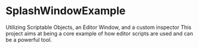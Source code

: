 # SplashWindowExample
Utilizing Scriptable Objects, an Editor Window, and a custom inspector This project aims at being a core example of how editor scripts are used and can be a powerful tool.
